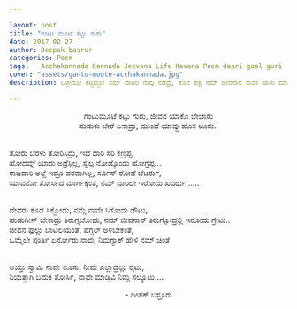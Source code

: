 ```yaml
---

layout: post
title: "ಗಂಟು ಮೂಟೆ ಕಟ್ಟು ಗುರು"
date: 2017-02-27
author: Deepak basrur
categories: Poem
tags:	Acchakannada Kannada Jeevana Life Kavana Poem daari goal guri
cover: "assets/gantu-moote-acchakannada.jpg"
description: ಒಳ್ಳೇದೋ ಕೆಟ್ಟದ್ದೋ ನಮ್ ದಾರಿಲಿ ನಾವು ನಡೆದ್ರೆ, ಕೊನೆ ಪಕ್ಷ ನಮ್ ಜೀವನಾನ ನಾವೇ ಹಾಳು ಮಾಡಿಕೊಂಡ್ವಿ ಅನ್ನೋ ಸಮಾಧಾನ ಆದರೂ ಇರುತ್ತೆ....

---
```


<p align ="center">ಗಂಟುಮೂಟೆ ಕಟ್ಟು ಗುರು, ಜೀವನ ಯಾಕೊ ಬೇಜಾರು<br>
ಹುಡುಕು ಬೇರೆ ಏನಾದ್ರು, ಮುಂದೆ ಯಾವ್ದು ಹೊಸ ಊರು..<br><br><!--more-->

ತೋರು ಬೆರಳು ತೋರಿಸಿದ್ರು, ಇದೆ ದಾರಿ ಸರಿ ಕಣ್ರಪ್ಪ,<br>
ಹೋದವ್ನ್ ಯಾರು ಅಡ್ರೆಸ್ಗಿಲ್ಲ, ಸ್ವಲ್ಪ ನೋಡ್ಕೊಂಡು ಹೋಗ್ರಪ್ಪ...<br>
ರಾಜದಾರಿ ಅಲ್ದೆ ಇದ್ರೂ ಪರವಾಗಿಲ್ಲ, ಸರ್ವಿಸ್ ರೋಡೆ ಬೆಟರ್ರು,<br>
ಯಾವನೋ ತೋರ್ಸಿದ ಮಾರ್ಗಕ್ಕಿಂತ, ನಮ್ ದಾರಿಲೇ ಇರೋದು ಖದರ್ರು......<br><br>

ದೇವರು ಕೂಡ ಸಿಕ್ಬೋದು, ನಮ್ಗೆ ನಾವೇ ಸಿಗೋದು ಡೌಟು,<br>
ಹುಡುಗೀನ್ ಬೇಕಾದ್ರು ತಿರುಗ್ಸಬೋದು, ನಮ್ ಜೀವನಾನ್ ತಿರುಗ್ಸೋದ್ರಲ್ಲಿ ಇರೋದು ಗ್ರೇಟು..<br>
ಜೀವನ ಫುಲ್ಲು ಬಾಟಲಿಯಂತೆ, ಪೆಗ್ಗಲ್ ಅಳಿಬೇಕಂತೆ,<br>
ಒಮ್ಮೆಲೇ ಪೂರ್ತಿ ಏರ್ಸೋರು ನಾವು, ನಿಮಗ್ಯಾಕ್ ಹೇಳಿ ನಮ್ ಚಿಂತೆ<br><br>

ಆಯ್ತು ಸ್ವಾಮಿ ನಾವೇ ಲೂಸು, ನೀವೇ ಎಲ್ಲಾದ್ರಲ್ಲು ರೈಟು,<br>
ನಿಯತ್ತಾಗಿ ಬದುಕಿ ತೋರ್ಸಿ, ನಾವೇ ಮಾಡ್ತಿವಿ ನಿಮ್ಗೆ ಸಲ್ಯೂಟು....</p>

<p align ="center">- ದೀಪಕ್ ಬಸ್ರೂರು </p>
